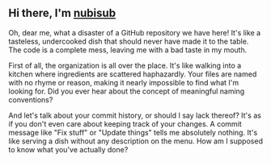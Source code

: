 <!-- # <p align = "center">nubisub</p> -->

## Hi there, I'm [nubisub](https://nubisub.vercel.app/)

Oh, dear me, what a disaster of a GitHub repository we have here! It's like a tasteless, undercooked dish that should never have made it to the table. The code is a complete mess, leaving me with a bad taste in my mouth.

First of all, the organization is all over the place. It's like walking into a kitchen where ingredients are scattered haphazardly. Your files are named with no rhyme or reason, making it nearly impossible to find what I'm looking for. Did you ever hear about the concept of meaningful naming conventions?

And let's talk about your commit history, or should I say lack thereof? It's as if you don't even care about keeping track of your changes. A commit message like "Fix stuff" or "Update things" tells me absolutely nothing. It's like serving a dish without any description on the menu. How am I supposed to know what you've actually done?
